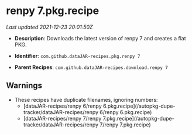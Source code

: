 # renpy 7.pkg.recipe

_Last updated 2021-12-23 20:01:50Z_

- **Description**: Downloads the latest version of renpy 7 and creates a flat PKG.

- **Identifier**: `com.github.dataJAR-recipes.pkg.renpy 7`

- **Parent Recipes**: `com.github.dataJAR-recipes.download.renpy 7`


## Warnings

- These recipes have duplicate filenames, ignoring numbers:
    - [dataJAR-recipes/renpy 6/renpy 6.pkg.recipe](/autopkg-dupe-tracker/dataJAR-recipes/renpy 6/renpy 6.pkg.recipe)
    - [dataJAR-recipes/renpy 7/renpy 7.pkg.recipe](/autopkg-dupe-tracker/dataJAR-recipes/renpy 7/renpy 7.pkg.recipe)